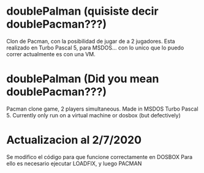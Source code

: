 # doublePalman (quisiste decir doublePacman???)
Clon de Pacman, con la posibilidad de jugar de a 2 jugadores. Esta realizado en Turbo Pascal 5, para MSDOS... con lo unico que lo puedo correr actualmente es con una VM.

# doublePalman (Did you mean doublePacman???)
Pacman clone game, 2 players simultaneous. Made in MSDOS Turbo Pascal 5. Currently only run on a virtual machine or dosbox (but defectively)

# Actualizacion al 2/7/2020
Se modifico el código para que funcione correctamente en DOSBOX
Para ello es necesario ejecutar LOADFIX, y luego PACMAN 

